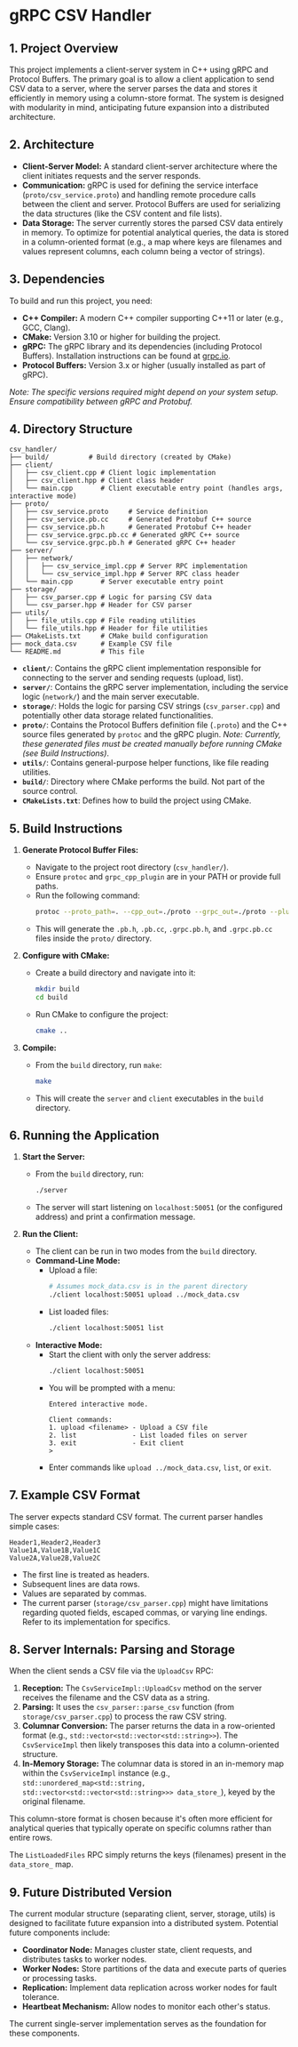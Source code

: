 # gRPC CSV Handler

## 1. Project Overview

This project implements a client-server system in C++ using gRPC and Protocol Buffers. The primary goal is to allow a client application to send CSV data to a server, where the server parses the data and stores it efficiently in memory using a column-store format. The system is designed with modularity in mind, anticipating future expansion into a distributed architecture.

## 2. Architecture

- **Client-Server Model:** A standard client-server architecture where the client initiates requests and the server responds.
- **Communication:** gRPC is used for defining the service interface (`proto/csv_service.proto`) and handling remote procedure calls between the client and server. Protocol Buffers are used for serializing the data structures (like the CSV content and file lists).
- **Data Storage:** The server currently stores the parsed CSV data entirely in memory. To optimize for potential analytical queries, the data is stored in a column-oriented format (e.g., a map where keys are filenames and values represent columns, each column being a vector of strings).

## 3. Dependencies

To build and run this project, you need:

- **C++ Compiler:** A modern C++ compiler supporting C++11 or later (e.g., GCC, Clang).
- **CMake:** Version 3.10 or higher for building the project.
- **gRPC:** The gRPC library and its dependencies (including Protocol Buffers). Installation instructions can be found at [grpc.io](https://grpc.io/docs/languages/cpp/quickstart/).
- **Protocol Buffers:** Version 3.x or higher (usually installed as part of gRPC).

*Note: The specific versions required might depend on your system setup. Ensure compatibility between gRPC and Protobuf.* 

## 4. Directory Structure

```
csv_handler/
├── build/          # Build directory (created by CMake)
├── client/
│   ├── csv_client.cpp # Client logic implementation
│   ├── csv_client.hpp # Client class header
│   └── main.cpp       # Client executable entry point (handles args, interactive mode)
├── proto/
│   ├── csv_service.proto     # Service definition
│   ├── csv_service.pb.cc     # Generated Protobuf C++ source
│   ├── csv_service.pb.h      # Generated Protobuf C++ header
│   ├── csv_service.grpc.pb.cc # Generated gRPC C++ source
│   └── csv_service.grpc.pb.h # Generated gRPC C++ header
├── server/
│   ├── network/
│   │   ├── csv_service_impl.cpp # Server RPC implementation
│   │   └── csv_service_impl.hpp # Server RPC class header
│   └── main.cpp       # Server executable entry point
├── storage/
│   ├── csv_parser.cpp # Logic for parsing CSV data
│   └── csv_parser.hpp # Header for CSV parser
├── utils/
│   ├── file_utils.cpp # File reading utilities
│   └── file_utils.hpp # Header for file utilities
├── CMakeLists.txt     # CMake build configuration
├── mock_data.csv      # Example CSV file
└── README.md          # This file
```

- **`client/`**: Contains the gRPC client implementation responsible for connecting to the server and sending requests (upload, list).
- **`server/`**: Contains the gRPC server implementation, including the service logic (`network/`) and the main server executable.
- **`storage/`**: Holds the logic for parsing CSV strings (`csv_parser.cpp`) and potentially other data storage related functionalities.
- **`proto/`**: Contains the Protocol Buffers definition file (`.proto`) and the C++ source files generated by `protoc` and the gRPC plugin. *Note: Currently, these generated files must be created manually before running CMake (see Build Instructions)*.
- **`utils/`**: Contains general-purpose helper functions, like file reading utilities.
- **`build/`**: Directory where CMake performs the build. Not part of the source control.
- **`CMakeLists.txt`**: Defines how to build the project using CMake.

## 5. Build Instructions

1.  **Generate Protocol Buffer Files:**
    *   Navigate to the project root directory (`csv_handler/`).
    *   Ensure `protoc` and `grpc_cpp_plugin` are in your PATH or provide full paths.
    *   Run the following command:
        ```bash
        protoc --proto_path=. --cpp_out=./proto --grpc_out=./proto --plugin=protoc-gen-grpc=$(which grpc_cpp_plugin) proto/csv_service.proto
        ```
    *   This will generate the `.pb.h`, `.pb.cc`, `.grpc.pb.h`, and `.grpc.pb.cc` files inside the `proto/` directory.

2.  **Configure with CMake:**
    *   Create a build directory and navigate into it:
        ```bash
        mkdir build
        cd build
        ```
    *   Run CMake to configure the project:
        ```bash
        cmake ..
        ```

3.  **Compile:**
    *   From the `build` directory, run `make`:
        ```bash
        make
        ```
    *   This will create the `server` and `client` executables in the `build` directory.

## 6. Running the Application

1.  **Start the Server:**
    *   From the `build` directory, run:
        ```bash
        ./server
        ```
    *   The server will start listening on `localhost:50051` (or the configured address) and print a confirmation message.

2.  **Run the Client:**
    *   The client can be run in two modes from the `build` directory.
    *   **Command-Line Mode:**
        *   Upload a file:
            ```bash
            # Assumes mock_data.csv is in the parent directory
            ./client localhost:50051 upload ../mock_data.csv 
            ```
        *   List loaded files:
            ```bash
            ./client localhost:50051 list
            ```
    *   **Interactive Mode:**
        *   Start the client with only the server address:
            ```bash
            ./client localhost:50051
            ```
        *   You will be prompted with a menu:
            ```
            Entered interactive mode.
            
            Client commands:
            1. upload <filename> - Upload a CSV file
            2. list              - List loaded files on server
            3. exit              - Exit client
            > 
            ```
        *   Enter commands like `upload ../mock_data.csv`, `list`, or `exit`.

## 7. Example CSV Format

The server expects standard CSV format. The current parser handles simple cases:

```csv
Header1,Header2,Header3
Value1A,Value1B,Value1C
Value2A,Value2B,Value2C
```

- The first line is treated as headers.
- Subsequent lines are data rows.
- Values are separated by commas.
- The current parser (`storage/csv_parser.cpp`) might have limitations regarding quoted fields, escaped commas, or varying line endings. Refer to its implementation for specifics.

## 8. Server Internals: Parsing and Storage

When the client sends a CSV file via the `UploadCsv` RPC:

1.  **Reception:** The `CsvServiceImpl::UploadCsv` method on the server receives the filename and the CSV data as a string.
2.  **Parsing:** It uses the `csv_parser::parse_csv` function (from `storage/csv_parser.cpp`) to process the raw CSV string.
3.  **Columnar Conversion:** The parser returns the data in a row-oriented format (e.g., `std::vector<std::vector<std::string>>`). The `CsvServiceImpl` then likely transposes this data into a column-oriented structure.
4.  **In-Memory Storage:** The columnar data is stored in an in-memory map within the `CsvServiceImpl` instance (e.g., `std::unordered_map<std::string, std::vector<std::vector<std::string>>> data_store_`), keyed by the original filename.

This column-store format is chosen because it's often more efficient for analytical queries that typically operate on specific columns rather than entire rows.

The `ListLoadedFiles` RPC simply returns the keys (filenames) present in the `data_store_` map.

## 9. Future Distributed Version

The current modular structure (separating client, server, storage, utils) is designed to facilitate future expansion into a distributed system. Potential future components include:

- **Coordinator Node:** Manages cluster state, client requests, and distributes tasks to worker nodes.
- **Worker Nodes:** Store partitions of the data and execute parts of queries or processing tasks.
- **Replication:** Implement data replication across worker nodes for fault tolerance.
- **Heartbeat Mechanism:** Allow nodes to monitor each other's status.

The current single-server implementation serves as the foundation for these components.
